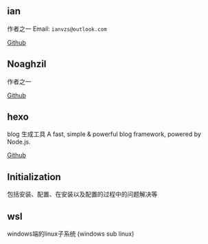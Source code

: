 ## ian
作者之一
Email: `ianvzs@outlook.com`

[Github](https://github.com/IanVzs/)

## Noaghzil
作者之一

[Github](https://github.com/Zzl615)


## hexo
blog 生成工具
A fast, simple & powerful blog framework, powered by Node.js.

[Github](https://github.com/hexojs/hexo)

## Initialization
包括安装、配置、在安装以及配置的过程中的问题解决等

## wsl
windows端的linux子系统 (windows sub linux)
